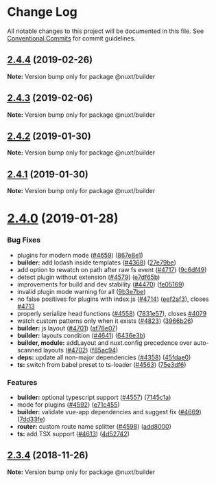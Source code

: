 # Change Log

All notable changes to this project will be documented in this file.
See [Conventional Commits](https://conventionalcommits.org) for commit guidelines.

## [2.4.4](https://github.com/nuxt/nuxt.js/compare/v2.4.3...v2.4.4) (2019-02-26)

**Note:** Version bump only for package @nuxt/builder





## [2.4.3](https://github.com/nuxt/nuxt.js/compare/v2.4.2...v2.4.3) (2019-02-06)

**Note:** Version bump only for package @nuxt/builder





## [2.4.2](https://github.com/nuxt/nuxt.js/compare/v2.4.1...v2.4.2) (2019-01-30)

**Note:** Version bump only for package @nuxt/builder





## [2.4.1](https://github.com/nuxt/nuxt.js/compare/v2.4.0...v2.4.1) (2019-01-30)

**Note:** Version bump only for package @nuxt/builder





# [2.4.0](https://github.com/nuxt/nuxt.js/compare/v2.3.4...v2.4.0) (2019-01-28)


### Bug Fixes

* plugins for modern mode ([#4659](https://github.com/nuxt/nuxt.js/issues/4659)) ([867e8e1](https://github.com/nuxt/nuxt.js/commit/867e8e1))
* **builder:** add lodash inside templates ([#4368](https://github.com/nuxt/nuxt.js/issues/4368)) ([27e79be](https://github.com/nuxt/nuxt.js/commit/27e79be))
* add option to rewatch on path after raw fs event ([#4717](https://github.com/nuxt/nuxt.js/issues/4717)) ([9c6df49](https://github.com/nuxt/nuxt.js/commit/9c6df49))
* detect plugin without extension ([#4579](https://github.com/nuxt/nuxt.js/issues/4579)) ([e7df65b](https://github.com/nuxt/nuxt.js/commit/e7df65b))
* improvements for build and dev stability ([#4470](https://github.com/nuxt/nuxt.js/issues/4470)) ([fe05169](https://github.com/nuxt/nuxt.js/commit/fe05169))
* invalid plugin mode warning for all ([9b3e7be](https://github.com/nuxt/nuxt.js/commit/9b3e7be))
* no false positives for plugins with index.js ([#4714](https://github.com/nuxt/nuxt.js/issues/4714)) ([eef2af3](https://github.com/nuxt/nuxt.js/commit/eef2af3)), closes [#4713](https://github.com/nuxt/nuxt.js/issues/4713)
* properly serialize head functions ([#4558](https://github.com/nuxt/nuxt.js/issues/4558)) ([7831e57](https://github.com/nuxt/nuxt.js/commit/7831e57)), closes [#4079](https://github.com/nuxt/nuxt.js/issues/4079)
* watch custom patterns only when it exists ([#4823](https://github.com/nuxt/nuxt.js/issues/4823)) ([3966b26](https://github.com/nuxt/nuxt.js/commit/3966b26))
* **builder:** js layout ([#4701](https://github.com/nuxt/nuxt.js/issues/4701)) ([af76e07](https://github.com/nuxt/nuxt.js/commit/af76e07))
* **builder:** layouts condition ([#4641](https://github.com/nuxt/nuxt.js/issues/4641)) ([6436e3b](https://github.com/nuxt/nuxt.js/commit/6436e3b))
* **builder, module:** addLayout and nuxt.config precedence over auto-scanned layouts ([#4702](https://github.com/nuxt/nuxt.js/issues/4702)) ([f85ac94](https://github.com/nuxt/nuxt.js/commit/f85ac94))
* **deps:** update all non-major dependencies ([#4358](https://github.com/nuxt/nuxt.js/issues/4358)) ([45fdae0](https://github.com/nuxt/nuxt.js/commit/45fdae0))
* **ts:** switch from babel preset to ts-loader ([#4563](https://github.com/nuxt/nuxt.js/issues/4563)) ([75e3df6](https://github.com/nuxt/nuxt.js/commit/75e3df6))


### Features

* **builder:** optional typescript support ([#4557](https://github.com/nuxt/nuxt.js/issues/4557)) ([7145c1a](https://github.com/nuxt/nuxt.js/commit/7145c1a))
* mode for plugins ([#4592](https://github.com/nuxt/nuxt.js/issues/4592)) ([e71c455](https://github.com/nuxt/nuxt.js/commit/e71c455))
* **builder:** validate vue-app dependencies and suggest fix ([#4669](https://github.com/nuxt/nuxt.js/issues/4669)) ([7dd33fe](https://github.com/nuxt/nuxt.js/commit/7dd33fe))
* **router:** custom route name splitter ([#4598](https://github.com/nuxt/nuxt.js/issues/4598)) ([add8000](https://github.com/nuxt/nuxt.js/commit/add8000))
* **ts:** add TSX support ([#4613](https://github.com/nuxt/nuxt.js/issues/4613)) ([4d52742](https://github.com/nuxt/nuxt.js/commit/4d52742))





## [2.3.4](https://github.com/nuxt/nuxt.js/compare/v2.3.2...v2.3.4) (2018-11-26)

**Note:** Version bump only for package @nuxt/builder
